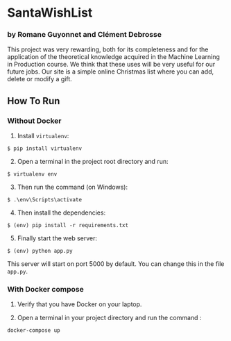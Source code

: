 # SantaWishList
### by Romane Guyonnet and Clément Debrosse

This project was very rewarding, both for its completeness and for the application of the theoretical knowledge acquired in the Machine Learning in Production course. We think that these uses will be very useful for our future jobs.
Our site is a simple online Christmas list where you can add, delete or modify a gift.

## How To Run

### Without Docker

1. Install `virtualenv`:
```
$ pip install virtualenv
```

2. Open a terminal in the project root directory and run:
```
$ virtualenv env
```

3. Then run the command (on Windows):
```
$ .\env\Scripts\activate
```

4. Then install the dependencies:
```
$ (env) pip install -r requirements.txt
```

5. Finally start the web server:
```
$ (env) python app.py
```

This server will start on port 5000 by default. You can change this in the file `app.py`.

### With Docker compose

1. Verify that you have Docker on your laptop.

2. Open a terminal in your project directory and run the command : 
```
docker-compose up
```



